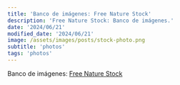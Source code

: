 ```yaml
---
title: 'Banco de imágenes: Free Nature Stock'
description: 'Free Nature Stock: Banco de imágenes.'
date: '2024/06/21'
modified_date: '2024/06/21'
image: /assets/images/posts/stock-photo.png
subtitle: 'photos'
tags: 'photos'
---
```


Banco de imágenes: [Free Nature Stock](https://freenaturestock.com/)
